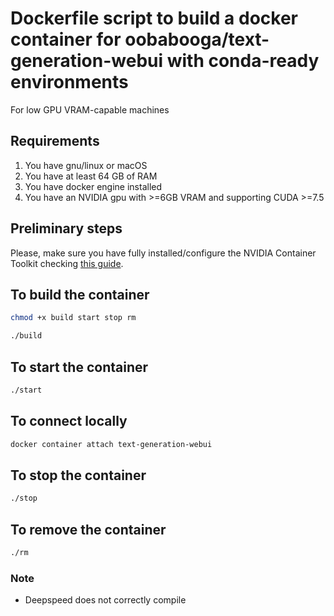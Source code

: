 # Dockerfile script to build a docker container for oobabooga/text-generation-webui with conda-ready environments 
For low GPU VRAM-capable machines

## Requirements

1. You have gnu/linux or macOS
2. You have at least 64 GB of RAM
3. You have docker engine installed
4. You have an NVIDIA gpu with >=6GB VRAM and supporting CUDA >=7.5

## Preliminary steps

Please, make sure you have fully installed/configure the NVIDIA Container Toolkit checking [this guide](https://docs.nvidia.com/datacenter/cloud-native/container-toolkit/install-guide.html).

## To build the container 

```bash
chmod +x build start stop rm
```

```bash
./build
```

## To start the container 

```bash
./start
```

## To connect locally

```bash
docker container attach text-generation-webui
```

## To stop the container 

```bash
./stop
```

## To remove the container 

```bash
./rm
```

### Note

* Deepspeed does not correctly compile
